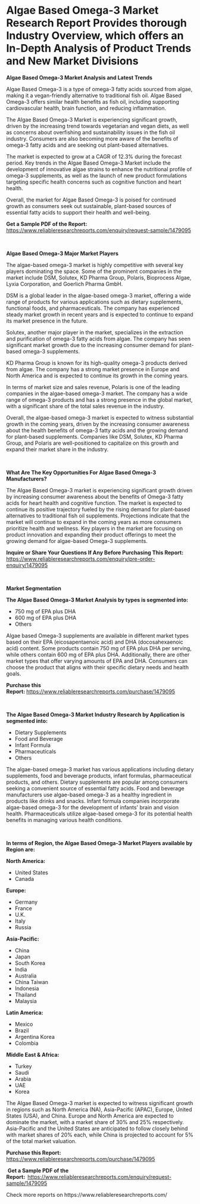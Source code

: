 <p><h1>Algae Based Omega-3 Market Research Report Provides thorough Industry Overview, which offers an In-Depth Analysis of Product Trends and New Market Divisions</h1></p><p><strong>Algae Based Omega-3 Market Analysis and Latest Trends</strong></p>
<p><p>Algae Based Omega-3 is a type of omega-3 fatty acids sourced from algae, making it a vegan-friendly alternative to traditional fish oil. Algae Based Omega-3 offers similar health benefits as fish oil, including supporting cardiovascular health, brain function, and reducing inflammation.</p><p>The Algae Based Omega-3 Market is experiencing significant growth, driven by the increasing trend towards vegetarian and vegan diets, as well as concerns about overfishing and sustainability issues in the fish oil industry. Consumers are also becoming more aware of the benefits of omega-3 fatty acids and are seeking out plant-based alternatives.</p><p>The market is expected to grow at a CAGR of 12.3% during the forecast period. Key trends in the Algae Based Omega-3 Market include the development of innovative algae strains to enhance the nutritional profile of omega-3 supplements, as well as the launch of new product formulations targeting specific health concerns such as cognitive function and heart health.</p><p>Overall, the market for Algae Based Omega-3 is poised for continued growth as consumers seek out sustainable, plant-based sources of essential fatty acids to support their health and well-being.</p></p>
<p><strong>Get a Sample PDF of the Report:&nbsp;</strong> <a href="https://www.reliableresearchreports.com/enquiry/request-sample/1479095">https://www.reliableresearchreports.com/enquiry/request-sample/1479095</a></p>
<p>&nbsp;</p>
<p><strong>Algae Based Omega-3 Major Market Players</strong></p>
<p><p>The algae-based omega-3 market is highly competitive with several key players dominating the space. Some of the prominent companies in the market include DSM, Solutex, KD Pharma Group, Polaris, Bioprocess Algae, Lyxia Corporation, and Goerlich Pharma GmbH.</p><p>DSM is a global leader in the algae-based omega-3 market, offering a wide range of products for various applications such as dietary supplements, functional foods, and pharmaceuticals. The company has experienced steady market growth in recent years and is expected to continue to expand its market presence in the future.</p><p>Solutex, another major player in the market, specializes in the extraction and purification of omega-3 fatty acids from algae. The company has seen significant market growth due to the increasing consumer demand for plant-based omega-3 supplements.</p><p>KD Pharma Group is known for its high-quality omega-3 products derived from algae. The company has a strong market presence in Europe and North America and is expected to continue its growth in the coming years.</p><p>In terms of market size and sales revenue, Polaris is one of the leading companies in the algae-based omega-3 market. The company has a wide range of omega-3 products and has a strong presence in the global market, with a significant share of the total sales revenue in the industry.</p><p>Overall, the algae-based omega-3 market is expected to witness substantial growth in the coming years, driven by the increasing consumer awareness about the health benefits of omega-3 fatty acids and the growing demand for plant-based supplements. Companies like DSM, Solutex, KD Pharma Group, and Polaris are well-positioned to capitalize on this growth and expand their market share in the industry.</p></p>
<p>&nbsp;</p>
<p><strong>What Are The Key Opportunities For Algae Based Omega-3 Manufacturers?</strong></p>
<p><p>The Algae Based Omega-3 market is experiencing significant growth driven by increasing consumer awareness about the benefits of Omega-3 fatty acids for heart health and cognitive function. The market is expected to continue its positive trajectory fueled by the rising demand for plant-based alternatives to traditional fish oil supplements. Projections indicate that the market will continue to expand in the coming years as more consumers prioritize health and wellness. Key players in the market are focusing on product innovation and expanding their product offerings to meet the growing demand for algae-based Omega-3 supplements.</p></p>
<p><strong>Inquire or Share Your Questions If Any Before Purchasing This Report:</strong> <a href="https://www.reliableresearchreports.com/enquiry/pre-order-enquiry/1479095">https://www.reliableresearchreports.com/enquiry/pre-order-enquiry/1479095</a></p>
<p>&nbsp;</p>
<p><strong>Market Segmentation</strong></p>
<p><strong>The Algae Based Omega-3 Market Analysis by types is segmented into:</strong></p>
<p><ul><li>750 mg of EPA plus DHA</li><li>600 mg of EPA plus DHA</li><li>Others</li></ul></p>
<p><p>Algae based Omega-3 supplements are available in different market types based on their EPA (eicosapentaenoic acid) and DHA (docosahexaenoic acid) content. Some products contain 750 mg of EPA plus DHA per serving, while others contain 600 mg of EPA plus DHA. Additionally, there are other market types that offer varying amounts of EPA and DHA. Consumers can choose the product that aligns with their specific dietary needs and health goals.</p></p>
<p><strong>Purchase this Report:&nbsp;</strong><a href="https://www.reliableresearchreports.com/purchase/1479095">https://www.reliableresearchreports.com/purchase/1479095</a></p>
<p>&nbsp;</p>
<p><strong>The Algae Based Omega-3 Market Industry Research by Application is segmented into:</strong></p>
<p><ul><li>Dietary Supplements</li><li>Food and Beverage</li><li>Infant Formula</li><li>Pharmaceuticals</li><li>Others</li></ul></p>
<p><p>The algae-based omega-3 market has various applications including dietary supplements, food and beverage products, infant formulas, pharmaceutical products, and others. Dietary supplements are popular among consumers seeking a convenient source of essential fatty acids. Food and beverage manufacturers use algae-based omega-3 as a healthy ingredient in products like drinks and snacks. Infant formula companies incorporate algae-based omega-3 for the development of infants' brain and vision health. Pharmaceuticals utilize algae-based omega-3 for its potential health benefits in managing various health conditions.</p></p>
<p>&nbsp;</p>
<p><strong>In terms of Region, the Algae Based Omega-3 Market Players available by Region are:</strong></p>
<p>
    <p> <strong> North America: </strong>
        <ul>
            <li>United States</li>
            <li>Canada</li>
        </ul>
        </p> 
    <p> <strong> Europe: </strong>
        <ul>
            <li>Germany</li>
            <li>France</li>
            <li>U.K.</li>
            <li>Italy</li>
            <li>Russia</li>
        </ul>
        </p> 
    <p> <strong> Asia-Pacific: </strong>
        <ul>
            <li>China</li>
            <li>Japan</li>
            <li>South Korea</li>
            <li>India</li>
            <li>Australia</li>
            <li>China Taiwan</li>
            <li>Indonesia</li>
            <li>Thailand</li>
            <li>Malaysia</li>
        </ul>
        </p> 
    <p> <strong> Latin America: </strong>
        <ul>
            <li>Mexico</li>
            <li>Brazil</li>
            <li>Argentina Korea</li>
            <li>Colombia</li>
        </ul>
        </p> 
    <p> <strong> Middle East & Africa: </strong>
        <ul>
            <li>Turkey</li>
            <li>Saudi</li>
            <li>Arabia</li>
            <li>UAE</li>
            <li>Korea</li>
        </ul>
    </p>
    </p>
<p><p>The Algae Based Omega-3 market is expected to witness significant growth in regions such as North America (NA), Asia-Pacific (APAC), Europe, United States (USA), and China. Europe and North America are expected to dominate the market, with a market share of 30% and 25% respectively. Asia-Pacific and the United States are anticipated to follow closely behind with market shares of 20% each, while China is projected to account for 5% of the total market valuation.</p></p>
<p><strong>Purchase this Report: </strong><a href="https://www.reliableresearchreports.com/purchase/1479095">https://www.reliableresearchreports.com/purchase/1479095</a></p>
<p>&nbsp;<strong>Get a Sample PDF of the Report:&nbsp;&nbsp;</strong><a href="https://www.reliableresearchreports.com/enquiry/request-sample/1479095">https://www.reliableresearchreports.com/enquiry/request-sample/1479095</a></p>
<p><strong></strong></p>
<p>Check more reports on https://www.reliableresearchreports.com/</p>